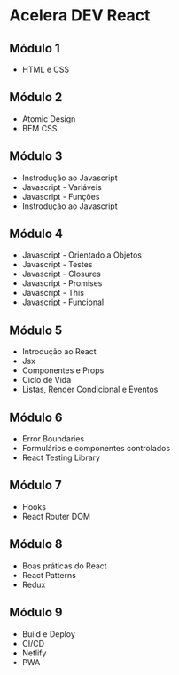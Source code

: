 # Acelera DEV React

## Módulo 1

<ul>
  <li>HTML e CSS</li>
</ul>

## Módulo 2

<ul>
  <li>Atomic Design</li>
  <li>BEM CSS</li>
</ul>

## Módulo 3

<ul>
  <li>Instrodução ao Javascript</li>
  <li>Javascript - Variáveis</li>
  <li>Javascript - Funções</li>
  <li>Instrodução ao Javascript</li>
</ul>

## Módulo 4

<ul>
  <li>Javascript - Orientado a Objetos</li>
  <li>Javascript - Testes</li>
  <li>Javascript - Closures</li>
  <li>Javascript - Promises</li>
  <li>Javascript - This</li>
  <li>Javascript - Funcional</li>
</ul>

## Módulo 5

<ul>
  <li>Introdução ao React</li>
  <li>Jsx</li>
  <li>Componentes e Props</li>
  <li>Ciclo de Vida</li>
  <li>Listas, Render Condicional e Eventos</li>
</ul>

## Módulo 6

<ul>
  <li>Error Boundaries</li>
  <li>Formulários e componentes controlados</li>
  <li>React Testing Library</li>
</ul>

## Módulo 7

<ul>
  <li>Hooks</li>
  <li>React Router DOM</li>
</ul>

## Módulo 8

<ul>
  <li>Boas práticas do React</li>
  <li>React Patterns</li>
  <li>Redux</li>
</ul>

## Módulo 9

<ul>
  <li>Build e Deploy</li>
  <li>CI/CD</li>
  <li>Netlify</li>
  <li>PWA</li>
</ul>
